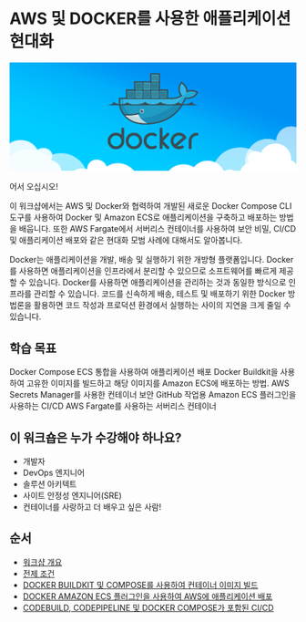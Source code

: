 # AWS 및 DOCKER를 사용한 애플리케이션 현대화

<!--
[원본](https://docker.awsworkshop.io/)
-->

![](./images/docker-cloud-twitter-card.png)

어서 오십시오!

이 워크샵에서는 AWS 및 Docker와 협력하여 개발된 새로운 Docker Compose CLI 도구를 사용하여 Docker 및 Amazon ECS로 애플리케이션을 구축하고 배포하는 방법을 배웁니다. 또한 AWS Fargate에서 서버리스 컨테이너를 사용하여 보안 비밀, CI/CD 및 애플리케이션 배포와 같은 현대화 모범 사례에 대해서도 알아봅니다.

Docker는 애플리케이션을 개발, 배송 및 실행하기 위한 개방형 플랫폼입니다. Docker를 사용하면 애플리케이션을 인프라에서 분리할 수 있으므로 소프트웨어를 빠르게 제공할 수 있습니다. Docker를 사용하면 애플리케이션을 관리하는 것과 동일한 방식으로 인프라를 관리할 수 있습니다. 코드를 신속하게 배송, 테스트 및 배포하기 위한 Docker 방법론을 활용하면 코드 작성과 프로덕션 환경에서 실행하는 사이의 지연을 크게 줄일 수 있습니다.

## 학습 목표

Docker Compose ECS 통합을 사용하여 애플리케이션 배포 Docker Buildkit을 사용하여 고유한 이미지를 빌드하고 해당 이미지를 Amazon ECS에 배포하는 방법. AWS Secrets Manager를 사용한 컨테이너 보안 GitHub 작업용 Amazon ECS 플러그인을 사용하는 CI/CD AWS Fargate를 사용하는 서버리스 컨테이너

## 이 워크숍은 누가 수강해야 하나요?

* 개발자
* DevOps 엔지니어
* 솔루션 아키텍트
* 사이트 안정성 엔지니어(SRE)
* 컨테이너를 사랑하고 더 배우고 싶은 사람!

## 순서

* [워크샵 개요](readme/0\_introduction.md)
* [전제 조건](readme/10\_prerequisites.md)
* [DOCKER BUILDKIT 및 COMPOSE를 사용하여 컨테이너 이미지 빌드](readme/21\_build\_images.md)
* [DOCKER AMAZON ECS 플러그인을 사용하여 AWS에 애플리케이션 배포](readme/31\_docker\_ecs\_integration.md)
* [CODEBUILD, CODEPIPELINE 및 DOCKER COMPOSE가 포함된 CI/CD](readme/41\_codepipeline.md)
